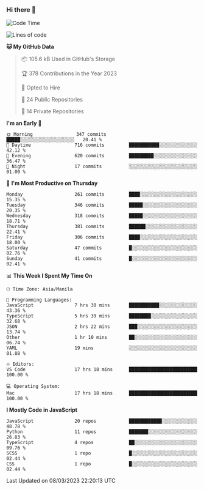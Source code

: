 ### Hi there 👋

<!--START_SECTION:waka-->
![Code Time](http://img.shields.io/badge/Code%20Time-140%20hrs%2048%20mins-blue)

![Lines of code](https://img.shields.io/badge/From%20Hello%20World%20I%27ve%20Written-8.2%20million%20lines%20of%20code-blue)

**🐱 My GitHub Data** 

> 📦 105.6 kB Used in GitHub's Storage 
 > 
> 🏆 378 Contributions in the Year 2023
 > 
> 💼 Opted to Hire
 > 
> 📜 24 Public Repositories 
 > 
> 🔑 14 Private Repositories 
 > 
**I'm an Early 🐤** 

```text
🌞 Morning                347 commits         █████░░░░░░░░░░░░░░░░░░░░   20.41 % 
🌆 Daytime                716 commits         ███████████░░░░░░░░░░░░░░   42.12 % 
🌃 Evening                620 commits         █████████░░░░░░░░░░░░░░░░   36.47 % 
🌙 Night                  17 commits          ░░░░░░░░░░░░░░░░░░░░░░░░░   01.00 % 
```
📅 **I'm Most Productive on Thursday** 

```text
Monday                   261 commits         ████░░░░░░░░░░░░░░░░░░░░░   15.35 % 
Tuesday                  346 commits         █████░░░░░░░░░░░░░░░░░░░░   20.35 % 
Wednesday                318 commits         █████░░░░░░░░░░░░░░░░░░░░   18.71 % 
Thursday                 381 commits         ██████░░░░░░░░░░░░░░░░░░░   22.41 % 
Friday                   306 commits         ████░░░░░░░░░░░░░░░░░░░░░   18.00 % 
Saturday                 47 commits          █░░░░░░░░░░░░░░░░░░░░░░░░   02.76 % 
Sunday                   41 commits          █░░░░░░░░░░░░░░░░░░░░░░░░   02.41 % 
```


📊 **This Week I Spent My Time On** 

```text
🕑︎ Time Zone: Asia/Manila

💬 Programming Languages: 
JavaScript               7 hrs 30 mins       ███████████░░░░░░░░░░░░░░   43.36 % 
TypeScript               5 hrs 39 mins       ████████░░░░░░░░░░░░░░░░░   32.68 % 
JSON                     2 hrs 22 mins       ███░░░░░░░░░░░░░░░░░░░░░░   13.74 % 
Other                    1 hr 10 mins        ██░░░░░░░░░░░░░░░░░░░░░░░   06.74 % 
YAML                     19 mins             ░░░░░░░░░░░░░░░░░░░░░░░░░   01.88 % 

🔥 Editors: 
VS Code                  17 hrs 18 mins      █████████████████████████   100.00 % 

💻 Operating System: 
Mac                      17 hrs 18 mins      █████████████████████████   100.00 % 
```

**I Mostly Code in JavaScript** 

```text
JavaScript               20 repos            ████████████░░░░░░░░░░░░░   48.78 % 
Python                   11 repos            ███████░░░░░░░░░░░░░░░░░░   26.83 % 
TypeScript               4 repos             ██░░░░░░░░░░░░░░░░░░░░░░░   09.76 % 
SCSS                     1 repo              █░░░░░░░░░░░░░░░░░░░░░░░░   02.44 % 
CSS                      1 repo              █░░░░░░░░░░░░░░░░░░░░░░░░   02.44 % 
```




 Last Updated on 08/03/2023 22:20:13 UTC
<!--END_SECTION:waka-->
